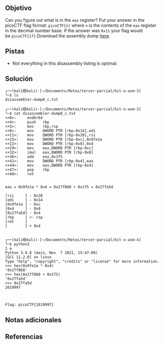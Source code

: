 ## Objetivo
Can you figure out what is in the `eax` register? Put your answer in the picoCTF flag format: `picoCTF{n}` where `n` is the contents of the `eax` register in the decimal number base. If the answer was `0x11` your flag would be `picoCTF{17}`.Download the assembly dump [here](https://artifacts.picoctf.net/c/530/disassembler-dump0_c.txt).

## Pistas
- Not everything in this disassembly listing is optimal.

## Solución
```
┌──(kali㉿kali)-[~/Documents/Retos/tercer-parcial/bit-o-asm-3]
└─$ ls
disassembler-dump0_c.txt
                                                                                                                    
┌──(kali㉿kali)-[~/Documents/Retos/tercer-parcial/bit-o-asm-3]
└─$ cat disassembler-dump0_c.txt 
<+0>:     endbr64 
<+4>:     push   rbp
<+5>:     mov    rbp,rsp
<+8>:     mov    DWORD PTR [rbp-0x14],edi
<+11>:    mov    QWORD PTR [rbp-0x20],rsi
<+15>:    mov    DWORD PTR [rbp-0xc],0x9fe1a
<+22>:    mov    DWORD PTR [rbp-0x8],0x4
<+29>:    mov    eax,DWORD PTR [rbp-0xc]
<+32>:    imul   eax,DWORD PTR [rbp-0x8]
<+36>:    add    eax,0x1f5
<+41>:    mov    DWORD PTR [rbp-0x4],eax
<+44>:    mov    eax,DWORD PTR [rbp-0x4]
<+47>:    pop    rbp
<+48>:    ret


eax = 0x9fe1a * 0x4 = 0x27f868 + 0x1f5 = 0x27fa5d

[rsi     ] - 0x20
[edi     ] - 0x14
[0x9fe1a ] - 0xc
[0x4     ] - 0x8
[0x27fa5d] - 0x4
[rbp     ] <- rsp
[ret     ]
[        ] + 0x4


┌──(kali㉿kali)-[~/Documents/Retos/tercer-parcial/bit-o-asm-4]
└─$ python3                                                                                                     1 ⚙
Python 3.9.8 (main, Nov  7 2021, 15:47:09) 
[GCC 11.2.0] on linux
Type "help", "copyright", "credits" or "license" for more information.
>>> hex(0x9fe1a * 0x4)
'0x27f868'
>>> hex(0x27f868 + 0x1f5)
'0x27fa5d'
>>> 0x27fa5d
2619997



Flag: picoCTF{2619997}
```

## Notas adicionales


## Referencias

